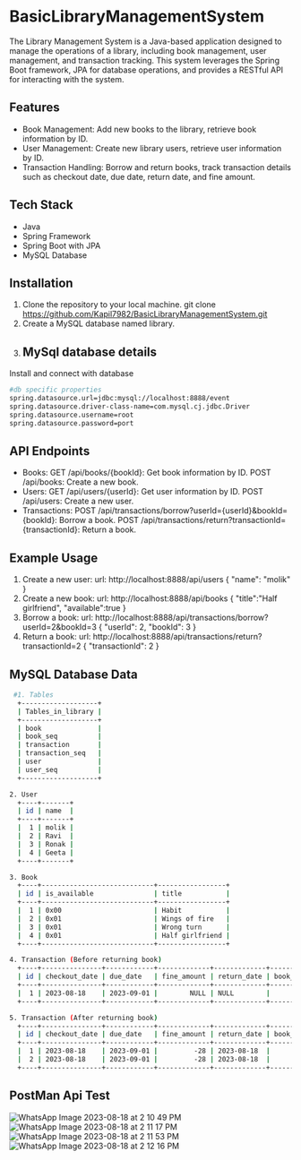 # BasicLibraryManagementSystem
The Library Management System is a Java-based application designed to manage the operations of a library, including book management, user management, and transaction tracking. This system leverages the Spring Boot framework, JPA for database operations, and provides a RESTful API for interacting with the system.

## Features
- Book Management: Add new books to the library, retrieve book information by ID.
- User Management: Create new library users, retrieve user information by ID.
- Transaction Handling: Borrow and return books, track transaction details such as checkout date, due date, return date, and fine amount.

## Tech Stack
- Java
- Spring Framework
- Spring Boot with JPA
- MySQL Database

## Installation
 1. Clone the repository to your local machine.
    git clone https://github.com/Kapil7982/BasicLibraryManagementSystem.git
 2. Create a MySQL database named library.
 3. ## MySql database details

Install and connect with database

```bash
#db specific properties
spring.datasource.url=jdbc:mysql://localhost:8888/event
spring.datasource.driver-class-name=com.mysql.cj.jdbc.Driver
spring.datasource.username=root
spring.datasource.password=port
```
 
## API Endpoints
- Books:
    GET /api/books/{bookId}: Get book information by ID.
    POST /api/books: Create a new book.
- Users:
    GET /api/users/{userId}: Get user information by ID.
    POST /api/users: Create a new user.
- Transactions:
    POST /api/transactions/borrow?userId={userId}&bookId={bookId}: Borrow a book.
    POST /api/transactions/return?transactionId={transactionId}: Return a book.

## Example Usage
1. Create a new user:
   url: http://localhost:8888/api/users
   {
    "name": "molik"
   }
2. Create a new book:
   url: http://localhost:8888/api/books
   {
    "title":"Half girlfriend",
    "available":true
   }
3. Borrow a book:
   url: http://localhost:8888/api/transactions/borrow?userId=2&bookId=3
   {
    "userId": 2,
    "bookId": 3
   }
4. Return a book:
   url: http://localhost:8888/api/transactions/return?transactionId=2
   {
     "transactionId": 2
   }

## MySQL Database Data
```bash
 #1. Tables
  +-------------------+
  | Tables_in_library |
  +-------------------+
  | book              |
  | book_seq          |
  | transaction       |
  | transaction_seq   |
  | user              |
  | user_seq          |
  +-------------------+

2. User
  +----+-------+
  | id | name  |
  +----+-------+
  |  1 | molik |
  |  2 | Ravi  |
  |  3 | Ronak |
  |  4 | Geeta |
  +----+-------+

3. Book
  +----+----------------------------+-----------------+
  | id | is_available               | title           |
  +----+----------------------------+-----------------+
  |  1 | 0x00                       | Habit           |
  |  2 | 0x01                       | Wings of fire   |
  |  3 | 0x01                       | Wrong turn      |
  |  4 | 0x01                       | Half girlfriend |
  +----+----------------------------+-----------------+

4. Transaction (Before returning book)
  +----+---------------+------------+-------------+-------------+---------+---------+
  | id | checkout_date | due_date   | fine_amount | return_date | book_id | user_id |
  +----+---------------+------------+-------------+-------------+---------+---------+
  |  1 | 2023-08-18    | 2023-09-01 |        NULL | NULL        |       2 |       1 |
  +----+---------------+------------+-------------+-------------+---------+---------+

5. Transaction (After returning book)
  +----+---------------+------------+-------------+-------------+---------+---------+
  | id | checkout_date | due_date   | fine_amount | return_date | book_id | user_id |
  +----+---------------+------------+-------------+-------------+---------+---------+
  |  1 | 2023-08-18    | 2023-09-01 |         -28 | 2023-08-18  |       2 |       1 |
  |  2 | 2023-08-18    | 2023-09-01 |         -28 | 2023-08-18  |       3 |       2 |
  +----+---------------+------------+-------------+-------------+---------+---------+
```
## PostMan Api Test

   ![WhatsApp Image 2023-08-18 at 2 10 49 PM](https://github.com/Kapil7982/BasicLibraryManagementSystem/assets/103938868/c92be118-d0ae-47c7-ac39-9f6e61bd6752)
   ![WhatsApp Image 2023-08-18 at 2 11 17 PM](https://github.com/Kapil7982/BasicLibraryManagementSystem/assets/103938868/c764ea95-af8f-4f8c-9e10-a8df7126153e)
   ![WhatsApp Image 2023-08-18 at 2 11 53 PM](https://github.com/Kapil7982/BasicLibraryManagementSystem/assets/103938868/e833ed70-04ff-49ac-8993-9bebe638cbd7)
   ![WhatsApp Image 2023-08-18 at 2 12 16 PM](https://github.com/Kapil7982/BasicLibraryManagementSystem/assets/103938868/f3799aff-9230-471a-bcdc-62edcf1a4db1)


